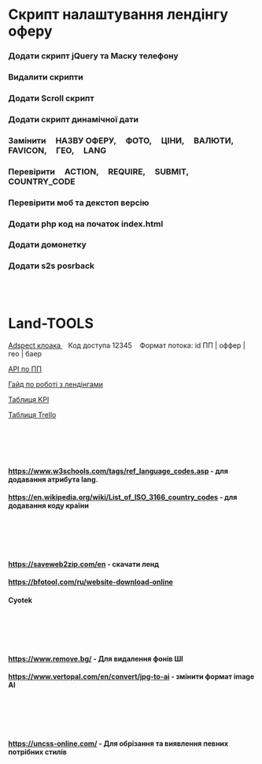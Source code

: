 # Скрипт налаштування лендінгу оферу


### Додати скрипт jQuery та Маску телефону
### Видалити скрипти
### Додати Scroll скрипт 
### Додати скрипт динамічної дати 
### Замінити  &nbsp;&nbsp;&nbsp; НАЗВУ ОФЕРУ, &nbsp;&nbsp;&nbsp; ФОТО, &nbsp;&nbsp;&nbsp; ЦІНИ, &nbsp;&nbsp;&nbsp; ВАЛЮТИ, &nbsp;&nbsp;&nbsp; FAVICON, &nbsp;&nbsp;&nbsp; ГЕО, &nbsp;&nbsp;&nbsp; LANG
### Перевірити &nbsp;&nbsp;&nbsp; ACTION,  &nbsp;&nbsp;&nbsp; REQUIRE, &nbsp;&nbsp;&nbsp; SUBMIT, &nbsp;&nbsp;&nbsp; COUNTRY_CODE
### Перевірити моб та декстоп версію
### Додати php код на початок index.html
### Додати домонетку
### Додати s2s posrback

<br/>
<br/>

# Land-TOOLS


[Аdspect клоака ](https://flow.veadui.com) &nbsp;&nbsp;  Код доступа 12345  &nbsp;&nbsp; Формат потока: id ПП | оффер | гео | баер

[API по ПП](https://docs.google.com/spreadsheets/d/1fZpYqeXQr1Rd0ZGWqQBOo6MkF5HVXuZIqNeivqlSkx0/edit?hl=ru&gid=0#gid=0)

[Гайд по роботі з лендінгами](https://docs.google.com/spreadsheets/d/1nM07RaNCNJvNxp6ynDfBmpF9OJLEHIoDd2La8wMslMM/edit?gid=0#gid=0)

[Таблиця KPI](https://docs.google.com/spreadsheets/d/13FGt8IDN3hYvVo_clOeqVw1A-lnoDDeoN96pM6hoor4/edit?gid=1173819837#gid=1173819837)

[Таблиця Trello](https://trello.com/b/e4uT6nck/karat-team)

<br/>


##


<br/>

#### https://www.w3schools.com/tags/ref_language_codes.asp  - для додавання атрибута lang.
#### https://en.wikipedia.org/wiki/List_of_ISO_3166_country_codes  - для додавання коду країни
<br/>

##

<br/>

####  https://saveweb2zip.com/en  -  скачати ленд
#### https://bfotool.com/ru/website-download-online
#### Cyotek
<br/>


##

<br/>

#### https://www.remove.bg/  -  Для видалення фонів ШІ
#### https://www.vertopal.com/en/convert/jpg-to-ai  -  змінити формат image AI
<br/>

##

<br/>

#### https://uncss-online.com/ - Для обрізання та виявлення певних потрібних стилів
<br/>

##

